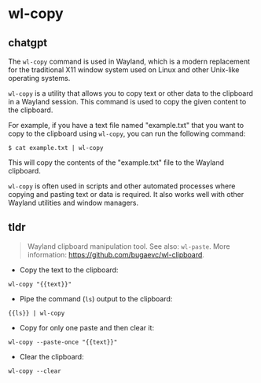 # wl-copy 
## chatgpt 
The `wl-copy` command is used in Wayland, which is a modern replacement for the traditional X11 window system used on Linux and other Unix-like operating systems.

`wl-copy` is a utility that allows you to copy text or other data to the clipboard in a Wayland session. This command is used to copy the given content to the clipboard.

For example, if you have a text file named "example.txt" that you want to copy to the clipboard using `wl-copy`, you can run the following command:

```
$ cat example.txt | wl-copy
```

This will copy the contents of the "example.txt" file to the Wayland clipboard.

`wl-copy` is often used in scripts and other automated processes where copying and pasting text or data is required. It also works well with other Wayland utilities and window managers. 

## tldr 
 
> Wayland clipboard manipulation tool.
> See also: `wl-paste`.
> More information: <https://github.com/bugaevc/wl-clipboard>.

- Copy the text to the clipboard:

`wl-copy "{{text}}"`

- Pipe the command (`ls`) output to the clipboard:

`{{ls}} | wl-copy`

- Copy for only one paste and then clear it:

`wl-copy --paste-once "{{text}}"`

- Clear the clipboard:

`wl-copy --clear`

